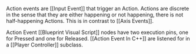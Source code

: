 Action events are [[Input Event]] that trigger an Action.
Actions are discrete in the sense that they are either happening or not happening, there is not half-happening Actions.
This is in contrast to [[Axis Events]].

Action Event [[Blueprint Visual Script]] nodes have two execution pins, one for Pressed and one for Released.
[[Action Event In C++]] are listened for in a [[Player Controller]] subclass.